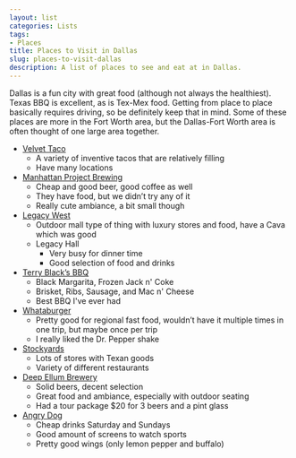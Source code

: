 ```yaml
---
layout: list
categories: Lists
tags:
- Places
title: Places to Visit in Dallas
slug: places-to-visit-dallas
description: A list of places to see and eat at in Dallas.
---
```


Dallas is a fun city with great food (although not always the healthiest). Texas BBQ is excellent, as is Tex-Mex food. Getting from place to place basically requires driving, so be definitely keep that in mind. Some of these places are more in the Fort Worth area, but the Dallas-Fort Worth area is often thought of one large area together.

* [Velvet Taco](https://www.velvettaco.com/)
    * A variety of inventive tacos that are relatively filling
    * Have many locations
* [Manhattan Project Brewing](https://manhattanproject.beer/)
    * Cheap and good beer, good coffee as well
    * They have food, but we didn’t try any of it
    * Really cute ambiance, a bit small though
* [Legacy West](https://www.legacywest.com/)
    * Outdoor mall type of thing with luxury stores and food, have a Cava which was good
    * Legacy Hall
        * Very busy for dinner time
        * Good selection of food and drinks
* [Terry Black’s BBQ](https://terryblacksbbq.com/dallas)
    * Black Margarita, Frozen Jack n' Coke
    * Brisket, Ribs, Sausage, and Mac n' Cheese
    * Best BBQ I've ever had
* [Whataburger](https://whataburger.com/home)
    * Pretty good for regional fast food, wouldn’t have it multiple times in one trip, but maybe once per trip
    * I really liked the Dr. Pepper shake
* [Stockyards](https://www.fortworthstockyards.org/)
    * Lots of stores with Texan goods
    * Variety of different restaurants
* [Deep Ellum Brewery](https://deepellumbrewing.com/)
    * Solid beers, decent selection
    * Great food and ambiance, especially with outdoor seating
    * Had a tour package $20 for 3 beers and a pint glass
* [Angry Dog](https://www.angrydog.com/)
    * Cheap drinks Saturday and Sundays
    * Good amount of screens to watch sports
    * Pretty good wings (only lemon pepper and buffalo)